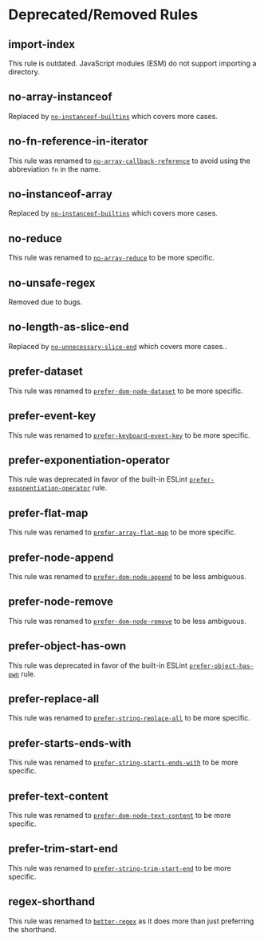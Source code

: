 # Deprecated/Removed Rules

## import-index

This rule is outdated. JavaScript modules (ESM) do not support importing a directory.

## no-array-instanceof

Replaced by [`no-instanceof-builtins`](rules/no-instanceof-builtins.md) which covers more cases.

## no-fn-reference-in-iterator

This rule was renamed to [`no-array-callback-reference`](rules/no-array-callback-reference.md) to avoid using the abbreviation `fn` in the name.

## no-instanceof-array

Replaced by [`no-instanceof-builtins`](rules/no-instanceof-builtins.md) which covers more cases.

## no-reduce

This rule was renamed to [`no-array-reduce`](rules/no-array-reduce.md) to be more specific.

## no-unsafe-regex

Removed due to bugs.

## no-length-as-slice-end

Replaced by [`no-unnecessary-slice-end`](rules/no-unnecessary-slice-end.md) which covers more cases..

## prefer-dataset

This rule was renamed to [`prefer-dom-node-dataset`](rules/prefer-dom-node-dataset.md) to be more specific.

## prefer-event-key

This rule was renamed to [`prefer-keyboard-event-key`](rules/prefer-keyboard-event-key.md) to be more specific.

## prefer-exponentiation-operator

This rule was deprecated in favor of the built-in ESLint [`prefer-exponentiation-operator`](https://eslint.org/docs/rules/prefer-exponentiation-operator) rule.

## prefer-flat-map

This rule was renamed to [`prefer-array-flat-map`](rules/prefer-array-flat-map.md) to be more specific.

## prefer-node-append

This rule was renamed to [`prefer-dom-node-append`](rules/prefer-dom-node-append.md) to be less ambiguous.

## prefer-node-remove

This rule was renamed to [`prefer-dom-node-remove`](rules/prefer-dom-node-remove.md) to be less ambiguous.

## prefer-object-has-own

This rule was deprecated in favor of the built-in ESLint [`prefer-object-has-own`](https://eslint.org/docs/rules/prefer-object-has-own) rule.

## prefer-replace-all

This rule was renamed to [`prefer-string-replace-all`](rules/prefer-string-replace-all.md) to be more specific.

## prefer-starts-ends-with

This rule was renamed to [`prefer-string-starts-ends-with`](rules/prefer-string-starts-ends-with.md) to be more specific.

## prefer-text-content

This rule was renamed to [`prefer-dom-node-text-content`](rules/prefer-dom-node-text-content.md) to be more specific.

## prefer-trim-start-end

This rule was renamed to [`prefer-string-trim-start-end`](rules/prefer-string-trim-start-end.md) to be more specific.

## regex-shorthand

This rule was renamed to [`better-regex`](rules/better-regex.md) as it does more than just preferring the shorthand.
